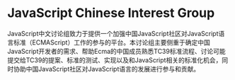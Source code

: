 # JavaScript Chinese Interest Group

JavaScript中文讨论组致力于提供一个加强中国JavaScript社区对JavaScript语言标准（ECMAScript）工作的参与的平台。本讨论组主要侧重于确定中国JavaScript开发者的需求、帮助Ecma的中国成员熟悉TC39标准流程、讨论可能提交给TC39的提案、标准的测试、实现以及和JavaScript相关的标准化机会，同时协助中国JavaScript社区对JavaScript语言的发展进行参与和贡献。
